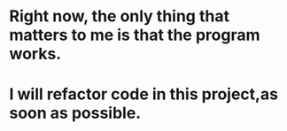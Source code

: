 # Right now, the only thing that matters to me is that the program works.
# I will refactor code in this project,as soon as possible.
